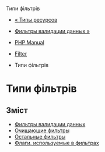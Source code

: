 Типи фільтрів

-   [« Типы ресурсов](filter.resources.html)
    
-   [Фильтры валидации данных »](filter.filters.validate.html)
    
-   [PHP Manual](index.html)
    
-   [Filter](book.filter.html)
    
-   Типи фільтрів
    

# Типи фільтрів

## Зміст

-   [Фильтры валидации данных](filter.filters.validate.html)
-   [Очищающие фильтры](filter.filters.sanitize.html)
-   [Остальные фильтры](filter.filters.misc.html)
-   [Флаги, используемые в фильтрах](filter.filters.flags.html)